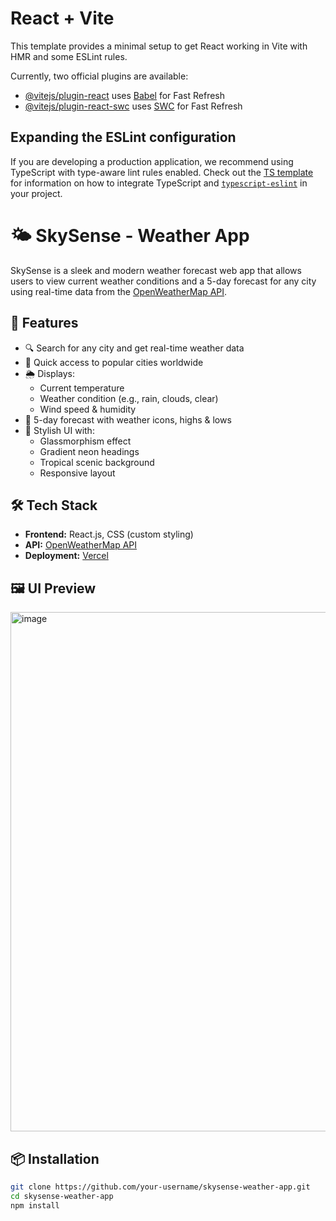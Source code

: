 # React + Vite

This template provides a minimal setup to get React working in Vite with HMR and some ESLint rules.

Currently, two official plugins are available:

- [@vitejs/plugin-react](https://github.com/vitejs/vite-plugin-react/blob/main/packages/plugin-react) uses [Babel](https://babeljs.io/) for Fast Refresh
- [@vitejs/plugin-react-swc](https://github.com/vitejs/vite-plugin-react/blob/main/packages/plugin-react-swc) uses [SWC](https://swc.rs/) for Fast Refresh

## Expanding the ESLint configuration

If you are developing a production application, we recommend using TypeScript with type-aware lint rules enabled. Check out the [TS template](https://github.com/vitejs/vite/tree/main/packages/create-vite/template-react-ts) for information on how to integrate TypeScript and [`typescript-eslint`](https://typescript-eslint.io) in your project.

# 🌤️ SkySense - Weather App

SkySense is a sleek and modern weather forecast web app that allows users to view current weather conditions and a 5-day forecast for any city using real-time data from the [OpenWeatherMap API](https://openweathermap.org/api).

## 🚀 Features

- 🔍 Search for any city and get real-time weather data
- 🌆 Quick access to popular cities worldwide
- 🌦️ Displays:
  - Current temperature
  - Weather condition (e.g., rain, clouds, clear)
  - Wind speed & humidity
- 📅 5-day forecast with weather icons, highs & lows
- 💅 Stylish UI with:
  - Glassmorphism effect
  - Gradient neon headings
  - Tropical scenic background
  - Responsive layout

## 🛠️ Tech Stack

- **Frontend:** React.js, CSS (custom styling)
- **API:** [OpenWeatherMap API](https://openweathermap.org/api)
- **Deployment:** [Vercel](https://vercel.com)

## 🖼️ UI Preview

<img width="1469" height="831" alt="image" src="https://github.com/user-attachments/assets/b14a1444-f114-4df0-a7d6-4648acd39f53" />

## 📦 Installation

```bash
git clone https://github.com/your-username/skysense-weather-app.git
cd skysense-weather-app
npm install
